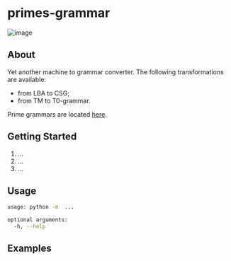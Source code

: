 # primes-grammar
![image](https://user-images.githubusercontent.com/55203533/142741598-dd99ce15-47e8-48ec-a1ea-5f2b975b6a50.png)

## About
Yet another machine to grammar converter. The following transformations are available:
 - from LBA to CSG;
 - from TM to T0-grammar.

Prime grammars are located [here](https://www.youtube.com/watch?v=dQw4w9WgXcQ).

## Getting Started

1. ...
2. ...
3. ...

## Usage

```bash
usage: python -m  ...

optional arguments:
  -h, --help
```
## Examples
